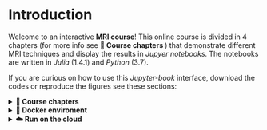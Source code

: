 # Introduction


Welcome to an interactive **MRI course**! This online course is divided in 4 chapters (for more info see 
<font> <b> 📕 Course chapters </b> </font>) that demonstrate different MRI techniques and display the results
in *Jupyer notebooks*. The notebooks are written in *Julia* (1.4.1) and *Python* (3.7).  

If you are curious on how to use this *Jupyter-book* interface, download the codes or reproduce the figures see these sections:

<details><summary><font> <b> 📕 Course chapters </b> </font> </summary><br>

**1: Sensitivity encoded MRI reconstruction**
- Preview: https://nbviewer.jupyter.org/github/nankueichen/education_SENSE_MRI/blob/main/main.ipynb
- Complete files: https://github.com/nankueichen/education_SENSE_MRI

**2: Magnitude and phase data processing for multi-TE gradient-echo MRI**
- Preview: https://nbviewer.jupyter.org/github/nankueichen/multi_TE_MRI/blob/main/main.ipynb
- Complete files: https://github.com/nankueichen/multi_TE_MRI

**3: DTI data processing**
- Preview: https://nbviewer.jupyter.org/github/nankueichen/education_DTI_processing/blob/main/main.ipynb
- Complete files: https://github.com/nankueichen/education_DTI_processing

**4: RF pulse design:**
- Preview: https://nbviewer.jupyter.org/github/sequintoa/BME639-RF/blob/master/Lab/RFPulse.ipynb
- Complete files: https://github.com/sequintoa/BME639-RF/tree/master/Lab

---
</details>

<details><summary><font><b>🐳 Docker enviroment</b> </font></summary><br>

Dockerfile for running a Docker image able to run [SoS](https://vatlab.github.io/sos-docs/) Jupyter notebooks (**Julia**: 1.4.1, **Python**: 3.7) 

**Run Docker locally** 


If you have Docker installed on your computer and running, you can run the code 
in the same environment described in this repository using `repo2docker`. 

1. Simply install `repo2docker` from pyPI: 
```
pip install jupyter-repo2docker
```
2. Run the following command in your terminal:
```
jupyter-repo2docker https://github.com/neurolibre/myelin-meta-analysis
```

After building (it might take a while!), it should output in your terminal 
something like:

```
Copy/paste this URL into your browser when you connect for the first time,
    to login with a token:
        http://0.0.0.0:36511/?token=f94f8fabb92e22f5bfab116c382b4707fc2cade56ad1ace0
```

This should start a Jupyter session on your browser and make all the resources 
you see when you [launch a Binder](https://mybinder.org/v2/gh/neurolibre/myelin-meta-analysis/master) for this repository. 

To re-use your container built by repo2docker, do the following: 

1. Run `docker images` command and copy the `IMAGE ID` to your clipboard 
2. Run the following command to start the container:
```
docker run -it --rm -p 8888:8888 `PASTE IMAGE ID HERE` jupyter notebook --ip 0.0.0.0
```
---
</details>

<details><summary><font><b>☁️ Run on the cloud </b> </font> </summary><br>

You can use <code> Live Code </code> or <code>Launch in Binder</code> buttons 
at the top of each page of the <a href="">Jupyter Book</a>.

Alternatively, you can start a Binder session by clicking the badge below: 

[![badge](https://raw.githubusercontent.com/Notebook-Factory/mri-course/8e3a28f4f0c9c32ee2f2b9df0055271ebcb91a9b/images/MRI-online.svg)](https://mybinder.org/v2/gh/zelenkastiot/mri-materials/HEAD)

---
</details>
